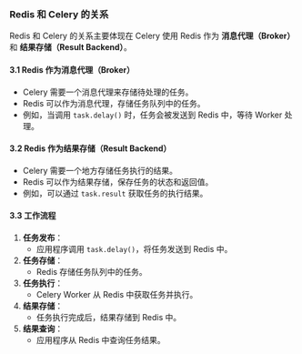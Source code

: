 ### **Redis 和 Celery 的关系**

Redis 和 Celery 的关系主要体现在 Celery 使用 Redis 作为 **消息代理（Broker）** 和 **结果存储（Result Backend）**。

#### **3.1 Redis 作为消息代理（Broker）**

- Celery 需要一个消息代理来存储待处理的任务。
- Redis 可以作为消息代理，存储任务队列中的任务。
- 例如，当调用 `task.delay()` 时，任务会被发送到 Redis 中，等待 Worker 处理。

#### **3.2 Redis 作为结果存储（Result Backend）**

- Celery 需要一个地方存储任务执行的结果。
- Redis 可以作为结果存储，保存任务的状态和返回值。
- 例如，可以通过 `task.result` 获取任务的执行结果。

#### **3.3 工作流程**

1. **任务发布**：
   - 应用程序调用 `task.delay()`，将任务发送到 Redis 中。
2. **任务存储**：
   - Redis 存储任务队列中的任务。
3. **任务执行**：
   - Celery Worker 从 Redis 中获取任务并执行。
4. **结果存储**：
   - 任务执行完成后，结果存储到 Redis 中。
5. **结果查询**：
   - 应用程序从 Redis 中查询任务结果。